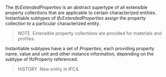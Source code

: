 The _IfcExtendedProperties_ is an abstract supertype of all extensible property collections that are applicable to certain characterized entities. Instantiable subtypes of _IfcExtendedProperties_ assign the property collection to a particular characterized entity.

> NOTE&nbsp; Extensible property collections are provided for materials and profiles.

Instantiable subtypes have a set of _Properties_, each providing property name, value and unit and other instance information, depending on the subtype of IfcProperty referenced.

> HISTORY&nbsp; New entity in IFC4.